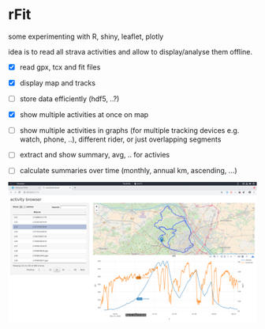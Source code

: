 # rFit
some experimenting with R, shiny, leaflet, plotly

idea is to read all strava activities and allow to display/analyse them offline. 

- [x] read gpx, tcx and fit files
- [x] display map and tracks
- [ ] store data efficiently (hdf5, ..?)
- [x] show multiple activities at once on map
- [ ] show multiple activities in graphs (for multiple tracking devices e.g. watch, phone, ..), different rider, or just overlapping segments

- [ ] extract and show summary, avg, .. for activies
- [ ] calculate summaries over time (monthly, annual km, ascending, ...)


![screenshot](/doc/main.png)



